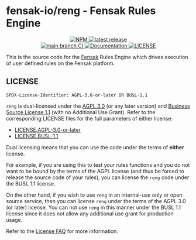 # fensak-io/reng - Fensak Rules Engine

<p align="center">
  <a href="https://www.npmjs.com/package/@fensak-io/reng">
    <img alt="NPM" src="https://img.shields.io/npm/v/@fensak-io/reng.svg?style=for-the-badge">
  </a>
  <a href="https://github.com/fensak-io/reng/releases/latest">
    <img alt="latest release" src="https://img.shields.io/github/v/release/fensak-io/reng?style=for-the-badge">
  </a>
  <br/>
  <a href="https://github.com/fensak-io/reng/actions/workflows/lint-test-release.yml?query=branch%3Amain">
    <img alt="main branch CI" src="https://img.shields.io/github/actions/workflow/status/fensak-io/reng/lint-test-release.yml?branch=main&logo=github&label=CI&style=for-the-badge">
  </a>
  <a href="https://docs.fensak.io/docs/writing-rules/">
    <img alt="Documentation" src="https://img.shields.io/badge/docs-docs.fensak.io-blue?style=for-the-badge">
  </a>
  <a href="https://github.com/fensak-io/reng/blob/main/LICENSE">
    <img alt="LICENSE" src="https://img.shields.io/badge/LICENSE-AGPL_3.0_OR_BUSL_1.1-orange?style=for-the-badge">
  </a>
</p>

This is the source code for the [Fensak](https://fensak.io) Rules Engine which drives execution of user defined rules on
the Fensak platform.


## LICENSE

`SPDX-License-Identifier: AGPL-3.0-or-later OR BUSL-1.1`

`reng` is dual-licensed under the [AGPL 3.0](https://www.gnu.org/licenses/agpl-3.0.en.html) (or any later version) and
[Business Source License 1.1](https://mariadb.com/bsl-faq-adopting/) (with no Additional Use Grant). Refer to the
corresponding LICENSE files for the full parameters of either license:

- [LICENSE.AGPL-3.0-or-later](/LICENSE.AGPL-3.0-or-later)
- [LICENSE.BUSL-1.1](/LICENSE.BUSL-1.1)

Dual licensing means that you can use the code under the terms of **either** license.

For example, if you are using this to test your rules functions and you do not want to be bound by the terms of the AGPL
license (and thus be forced to release the source code of your rules), you can license the `reng` code under the BUSL
1.1 license.

On the other hand, if you wish to use `reng` in an internal-use only or open source service, then you can license `reng`
under the terms of the AGPL 3.0 (or later) license. You can not use `reng` in this manner under the BUSL 1.1 license
since it does not allow any additional use grant for production usage.

Refer to the [License FAQ](https://docs.fensak.io/docs/license-faq/) for more information.
